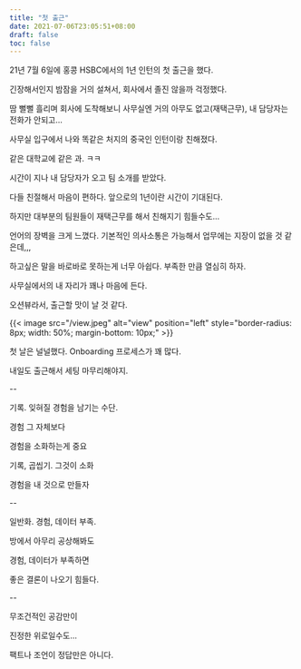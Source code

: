 ```yaml
---
title: "첫 출근"
date: 2021-07-06T23:05:51+08:00
draft: false
toc: false
---
```


21년 7월 6일에 홍콩 HSBC에서의 1년 인턴의 첫 출근을 했다.

긴장해서인지 밤잠을 거의 설쳐서, 회사에서 졸진 않을까 걱정했다. 

땀 뻘뻘 흘리며 회사에 도착해보니 사무실엔 거의 아무도 없고(재택근무), 내 담당자는 전화가 안되고...

사무실 입구에서 나와 똑같은 처지의 중국인 인턴이랑 친해졌다.

같은 대학교에 같은 과. ㅋㅋ

시간이 지나 내 담당자가 오고 팀 소개를 받았다. 

다들 친절해서 마음이 편하다. 앞으로의 1년이란 시간이 기대된다.

하지만 대부분의 팀원들이 재택근무를 해서 친해지기 힘들수도...

언어의 장벽을 크게 느꼈다. 기본적인 의사소통은 가능해서 업무에는 지장이 없을 것 같은데,,,

하고싶은 말을 바로바로 못하는게 너무 아쉽다. 부족한 만큼 열심히 하자.

사무실에서의 내 자리가 꽤나 마음에 든다. 

오션뷰라서, 출근할 맛이 날 것 같다.

{{< image src="/view.jpeg" alt="view" position="left" style="border-radius: 8px; width: 50%; margin-bottom: 10px;" >}}

첫 날은 널널했다. Onboarding 프로세스가 꽤 많다.

내일도 출근해서 세팅 마무리해야지.

--

기록. 잊혀질 경험을 남기는 수단. 

경험 그 자체보다

경험을 소화하는게 중요

기록, 곱씹기. 그것이 소화

경험을 내 것으로 만들자

--

일반화. 경험, 데이터 부족.

방에서 아무리 공상해봐도

경험, 데이터가 부족하면

좋은 결론이 나오기 힘들다.

--

무조건적인 공감만이

진정한 위로일수도...

팩트나 조언이 정답만은 아니다.
